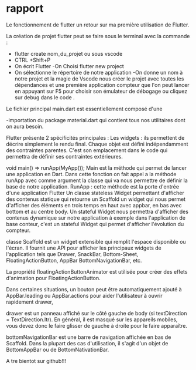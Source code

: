 # rapport
Le fonctionnement de flutter un retour sur ma première utilisation de Flutter.

La création de projet flutter peut se faire sous le terminal avec la commande :
- flutter create nom_du_projet ou sous vscode 
- CTRL +Shift+P 
- On écrit Flutter 
-On Choisi flutter new project
- On sélectionne le répertoire de notre application
-On donne un nom à notre projet et la magie de Vscode nous créer le projet avec toutes les dépendances et une
première application compteur que l'on peut lancer en appuyant sur F5 pour choisir son émulateur de débogage ou
cliquez sur debug dans le code .

Le fichier principal main.dart est essentiellement composé d'une

-importation du package material.dart qui contient tous nos utilitaires dont on aura besoin.

Flutter présente 2 spécificités principales : Les widgets : ils permettent de décrire simplement le rendu final. Chaque objet est défini indépendamment des contraintes parentes. C'est son emplacement dans le code qui permettra de définir ses contraintes extérieures.

void main() => runApp(MyApp()); Main est la méthode qui permet de lancer une application en Dart.
Dans cette fonction on fait appel a la méthode runApp avec comme argument la classe qui va nous permettre de définir
la base de notre application. RunApp : cette méthode est la porte d'entrée d'une application Flutter
Un classe stateless Widget permettant d'afficher des contenus statique qui retourne
un Scaffold un widget qui nous permet d'afficher des éléments en trois temps en haut avec appbar, en bas
avec bottom et au centre body.
Un stateful Widget nous permettra d'afficher des contenus dynamique sur notre application à exemple
dans l'application de base conteur, c'est un stateful Widget qui permet d'afficher l'évolution du compteur.


classe Scaffold est un widget extensible qui remplit l'espace disponible ou l'écran.
Il fournit une API pour afficher les principaux widgets de l'application tels que
 Drawer,
 SnackBar,
 Bottom-Sheet,
 FloatingActionButton,
 AppBar
 BottomNavigationBar, etc.

La propriété floatingActionButtonAnimator est utilisée pour créer des effets d'animation pour FloatingActionButton.

Dans certaines situations, un bouton peut être automatiquement ajouté à AppBar.leading ou AppBar.actions
pour aider l'utilisateur à ouvrir rapidement drawer,

drawer est un panneau affiché sur le côté gauche de body (si textDirection = TextDirection.ltr).
En général, il est masqué sur les appareils mobiles, vous devez donc le faire glisser de gauche à droite
pour le faire apparaître.

bottomNavigationBar est une barre de navigation affichée en bas de Scaffold.
Dans la plupart des cas d'utilisation, il s'agit d'un objet de BottomAppBar ou de BottomNativationBar.

A tre bientot sur github!!!
